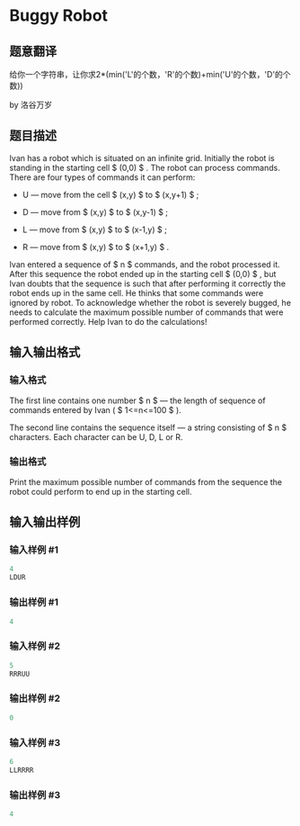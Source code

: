# Buggy Robot

## 题意翻译

给你一个字符串，让你求2*(min('L'的个数，'R'的个数)+min('U'的个数，'D'的个数))

by 洛谷万岁

## 题目描述

Ivan has a robot which is situated on an infinite grid. Initially the robot is standing in the starting cell $ (0,0) $ . The robot can process commands. There are four types of commands it can perform:

- U — move from the cell $ (x,y) $ to $ (x,y+1) $ ;

- D — move from $ (x,y) $ to $ (x,y-1) $ ;

- L — move from $ (x,y) $ to $ (x-1,y) $ ;

- R — move from $ (x,y) $ to $ (x+1,y) $ .

Ivan entered a sequence of $ n $ commands, and the robot processed it. After this sequence the robot ended up in the starting cell $ (0,0) $ , but Ivan doubts that the sequence is such that after performing it correctly the robot ends up in the same cell. He thinks that some commands were ignored by robot. To acknowledge whether the robot is severely bugged, he needs to calculate the maximum possible number of commands that were performed correctly. Help Ivan to do the calculations!

## 输入输出格式

### 输入格式

The first line contains one number $ n $ — the length of sequence of commands entered by Ivan ( $ 1<=n<=100 $ ).

The second line contains the sequence itself — a string consisting of $ n $ characters. Each character can be U, D, L or R.

### 输出格式

Print the maximum possible number of commands from the sequence the robot could perform to end up in the starting cell.

## 输入输出样例

### 输入样例 #1

```cpp
4
LDUR

```
### 输出样例 #1

```cpp
4

```
### 输入样例 #2

```cpp
5
RRRUU

```
### 输出样例 #2

```cpp
0

```
### 输入样例 #3

```cpp
6
LLRRRR

```
### 输出样例 #3

```cpp
4

```

